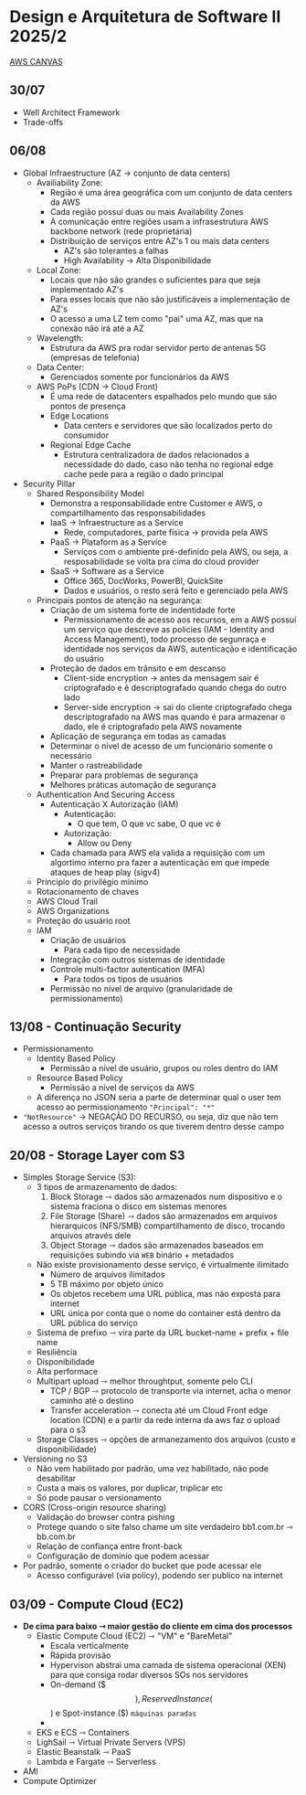 # Design e Arquitetura de Software II 2025/2

[AWS CANVAS](https://awsacademy.instructure.com/courses/129676)

## 30/07

- Well Architect Framework
- Trade-offs

## 06/08

- Global Infraestructure (AZ -> conjunto de data centers)
  - Availiability Zone:
    - Região é uma área geográfica com um conjunto de data centers da AWS
    - Cada região possuí duas ou mais Availability Zones
    - A comunicação entre regiões usam a infrasestrutura AWS backbone network (rede proprietária)
    - Distribuição de serviços entre AZ's 1 ou mais data centers
      - AZ's são tolerantes a falhas
      - High Availability -> Alta Disponibilidade 
  - Local Zone:
    - Locais que não são grandes o suficientes para que seja implementado AZ's
    - Para esses locais que não são justificáveis a implementação de AZ's
    - O acesso a uma LZ tem como "pai" uma AZ, mas que na conexão não irá até a AZ
  - Wavelength:
    - Estrutura da AWS pra rodar servidor perto de antenas 5G (empresas de telefonia)
  - Data Center:
    - Gerenciados somente por funcionários da AWS
  - AWS PoPs (CDN -> Cloud Front)
    - É uma rede de datacenters espalhados pelo mundo que são pontos de presença
    - Edge Locations
      - Data centers e servidores que são localizados perto do consumidor
    - Regional Edge Cache
      - Estrutura centralizadora de dados relacionados a necessidade do dado, caso não tenha no regional edge cache pede para a região o dado principal
- Security Pillar
  - Shared Responsibility Model
    - Demonstra a responsabilidade entre Customer e AWS, o compartilhamento das responsabilidades
    - IaaS -> Infraestructure as a Service
      - Rede, computadores, parte física -> provida pela AWS
    - PaaS -> Plataform as a Service
      - Serviços com o ambiente pré-definido pela AWS, ou seja, a resposabilidade se volta pra cima do cloud provider
    - SaaS -> Software as a Service
      - Office 365, DocWorks, PowerBI, QuickSite
      - Dados e usuários, o resto será feito e gerenciado pela AWS
  - Principais pontos de atenção na segurança:
    - Criação de um sistema forte de indentidade forte
      - Permissionamento de acesso aos recursos, em a AWS possuí um serviço que descreve as policies (IAM - Identity and Access Management), todo processo de segunraça e identidade nos serviços da AWS, autenticação e identificação do usuário
    - Proteção de dados em trânsito e em descanso
      - Client-side encryption -> antes da mensagem sair é criptografado e é descriptografado quando chega do outro lado
      - Server-side encryption -> sai do cliente criptografado chega descriptografado na AWS mas quando é para armazenar o dado, ele é criptografado pela AWS novamente
    - Aplicação de segurança em todas as camadas
    - Determinar o nível de acesso de um funcionário somente o necessário
    - Manter o rastreabilidade
    - Preparar para problemas de segurança
    - Melhores práticas automação de segurança
  - Authentication And Securing Access
    - Autenticação X Autorização (IAM)
      - Autenticação:
        - O que tem, O que vc sabe, O que vc é
      - Autorização:
        - Allow ou Deny 
    - Cada chamada para AWS ela valida a requisição com um algortimo interno pra fazer a autenticação em que impede ataques de heap play (sigv4)
  - Principio do privilégio minimo
  - Rotacionamento de chaves
  - AWS Cloud Trail
  - AWS Organizations
  - Proteção do usuário root
  - IAM
    - Criação de usuários
      - Para cada tipo de necessidade
    - Integração com outros sistemas de identidade
    - Controle multi-factor autentication (MFA)
      - Para todos os tipos de usuários
    - Permissão no nível de arquivo (granularidade de permissionamento)

## 13/08 - Continuação Security

  - Permissionamento
    - Identity Based Policy
      - Permissão a nível de usuário, grupos ou roles dentro do IAM
    - Resource Based Policy
      - Permissão a nível de serviços da AWS
    - A diferença no JSON seria a parte de determinar qual o user tem acesso ao permissionamento `"Principal": "*"`
  - `"NotResource"` -> NEGAÇÃO DO RECURSO, ou seja, diz que não tem acesso a outros serviços tirando os que tiverem dentro desse campo

## 20/08 - Storage Layer com S3

  - Simples Storage Service (S3):
    - 3 tipos de armazenamento de dados:
      1. Block Storage ⇾ dados são armazenados num dispositivo e o sistema fraciona o disco em sistemas menores
      2. File Storage (Share) ⇾ dados são armazenados em arquivos hierarquicos (NFS/SMB) compartilhamento de disco, trocando arquivos através dele
      3. Object Storage ⇾ dados são armazenados baseados em requisições subindo via `WEB` binário + metadados
    - Não existe provisionamento desse serviço, é virtualmente ilimitado
      - Número de arquivos ilimitados
      - 5 TB máximo por objeto único
      - Os objetos recebem uma URL pública, mas não exposta para internet
      - URL única por conta que o nome do container está dentro da URL pública do serviço
    - Sistema de prefixo ⇾ vira parte da URL bucket-name + prefix + file name
    - Resiliência
    - Disponibilidade
    - Alta performace
    - Multipart upload ⇾ melhor throughtput, somente pelo CLI
      - TCP / BGP ⇾ protocolo de transporte via internet, acha o menor caminho até o destino
      - Transfer acceleration ⇾ conecta até um Cloud Front edge location (CDN) e a partir da rede interna da aws
      faz o upload para o s3
    - Storage Classes ⇾ opções de armanezamento dos arquivos (custo e disponibilidade)
  - Versioning no S3
    - Não vem habilitado por padrão, uma vez habilitado, não pode desabilitar
    - Custa a mais os valores, por duplicar, triplicar etc
    - Só pode pausar o versionamento
  - CORS (Cross-origin resource sharing)
    - Validação do browser contra pishing
    - Protege quando o site falso chame um site verdadeiro bb1.com.br ⇾ bb.com.br
    - Relação de confiança entre front-back
    - Configuração de domínio que podem acessar
  - Por padrão, somente o criador do bucket que pode acessar ele
    - Acesso configurável (via policy), podendo ser publico na internet

## 03/09 - Compute Cloud (EC2)

  - **De cima para baixo ⇾ maior gestão do cliente em cima dos processos**
    - Elastic Compute Cloud (EC2) ⇾ "VM" e "BareMetal"
      - Escala verticalmente
      - Rápida provisão
      - Hypervison abstrai uma camada de sistema operacional (XEN) para que
      consiga rodar diversos SOs nos servidores
      - On-demand ($$$), Reserved Instance ($$) e Spot-instance ($) `máquinas paradas`
      - 
    - EKS e ECS ⇾ Containers
    - LighSail ⇾ Virtual Private Servers (VPS)
    - Elastic Beanstalk ⇾ PaaS
    - Lambda e Fargate ⇾ Serverless
  - AMI
  - Compute Optimizer










